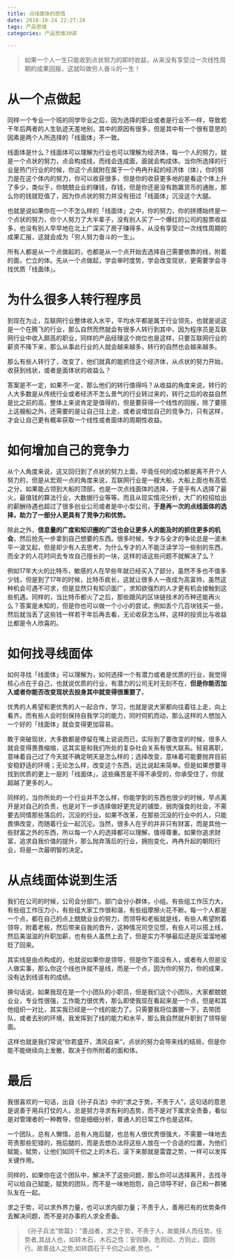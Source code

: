 ```yaml
---
title: 点线面体的感悟
date: 2018-10-24 22:27:24
tags: 产品思维
categories: 产品思维30讲

---
```


> 如果一个人一生只能收到点状努力的即时收益，从来没有享受过一次线性周期的成果回报，这就叫做穷人奋斗的一生！

<!--more-->

# 从一个点做起

同样一个专业一个班的同学毕业之后，因为选择的职业或者是行业不一样，导致若干年后两者的人生轨迹天差地别，其中的原因有很多，但是其中有一个很有意思的因素是两个人所选择的「线面体」不一致。

线面体是什么？线面体可以理解为行业也可以理解为经济体，每一个人的努力，就是一个点状的努力，点会构成线，而线会连成面，面就会构成体。当你所选择的行业是热门行业的时候，你这个点就附在属于一个冉冉升起的经济体（体），你的努力是在这个体内的努力，你可以收获很多，但是你的收获更多地的是看这个体上升了多少，类似于，你兢兢业业的赚钱，存钱，但是你还是没有跑赢货币的通胀，那么你的钱就贬值了，因为你点状的努力并没有扭过「线面体」沉没这个大腿。

也就是说如果你在一个不怎么样的「线面体」之中，你的努力，你的拼搏始终是一个点状的努力，你个人努力了大半辈子，没有别人买了一个爆红的公司的股票收益多，也没有别人早早地在北上广深买了房子赚得多，从没有享受过一次线性周期的成果汇报，这就会成为「穷人努力奋斗的一生」。

所有人都是从一个点做起的，也都是从一个点开始去选择自己需要依靠的线，附着的面，伫立的体。先从一个点做起，学会审时度势，学会改变现状，更需要学会寻找优质「线面体」。

# 为什么很多人转行程序员

到现在为止，互联网行业整体收入水平，平均水平都是属于行业领先，也就是说这是一个在腾飞的行业，那么自然而然就会有很多人转行到其中，因为程序员是互联网行业中收入颇高的职业，同样的产品经理这个岗位也是这样，只要互联网行业的薪资不降下来，那么从事此行业的人就会越来越多，转行的自然也会越来越多。

那么有些人转行了，改变了，他们就真的能抓住这个经济体，从点状的努力开始，收获到线状，或者是面体状的收益么？

答案是不一定，如果不一定，那么他们的转行值得吗？从收益的角度来说，转行的人大多数是从传统行业或者经济不怎么景气的行业转过来的，转行之后的收益自然是比之前的高，整体上来说肯定是值得的，但是要获得一个线性的回报，除了要搭上这艘船之外，还需要的是让自己往上走，或者说增加自己的竞争力，只有这样，才会让自己更有概率获取一个线性或者面体的周期性收益。

# 如何增加自己的竞争力

从个人角度来说，这又回归到了点状的努力上面，毕竟任何的成功都是离不开个人努力的，但是从宏观一点的角度来说，互联网行业是一艘大船，大船上面也有高低之分，如果能占领到大船的顶部，也是一次点线面体的选择，于是乎有人选择了最火，最值钱的算法行业，大数据行业等等。而且从现实情况分析，大厂的校招给出的薪酬待遇也超过了很多创业公司或者是中小型公司，**于是再一次的点线面体的选择，助力了一部分人更具有了竞争力和优势。**

除此之外，**信息量的广度和知识圈的广泛也会让更多人的能及时的抓住更多的机会**，然后抢先一步拿到自己想要的东西。很多时候，专才与全才的争论总是一波未平一波又起，但是却少有人去思考，为什么专才的人不能泛读学习一些别的东西，而全才的人花时间去专攻自己擅长的一块，这样的话这些问题不就解决了么？

例如17年大火的比特币，敏感的人在早些年就已经买入了部分，虽然不多也不值多少钱，但是到了17年的时候，比特币疯长，这就让很多人一夜成为高富帅，虽然这种机会可遇不可求，但是显然只有知识面广，求知欲强烈的人才更有机会接触到这些机遇。同样的，当比特币都火了之后，那些跟风的区块链技术的币种还能再火么？答案是未知的，但是你也可以做一个小小的尝试，例如丢个几百块钱买一些，然后就当丢了这些钱一样若干年后再去看，无论收获怎么样，这样的投资比与收益比都是令人欣喜的。

# 如何找寻线面体

如何寻找「线面体」可以理解为，如何选择一个有潜力或者是优质的行业，我觉得核心点在于自己，也就说优质的行业，有潜力的公司无时无刻不在，**但是你能否加入或者你能否改变现状去投身其中就变得很重要了**。

优秀的人希望和更优秀的人一起合作，学习，也就是说大家都向往着往上走，向上看齐。而有些人会时刻保持自我学习的能力，同时伺机而动，那么这样的人想加入一个好的「线面体」就会变得更加容易。

敢于突破现状，大多数都是停留在嘴上说说而已，实际到了要改变的时候，很多人就会变得畏畏缩缩，这其实是和我们所处的复杂社会关系有很大联系。轻易离职，意味着自己过了今天就不确定明天是怎么样的；选择改变，意味着可能要抛弃目前安稳舒适的环境；无论怎么样，改变这个东西，远比说起来简单。但是如果想要寻找到优质的更上一层的「线面体」，这些痛苦是不得不承受的，你承受住了，你就超越了更多的人。

同样的，当你所处的一个行业并不怎么样，你能学到的东西也很少的时候，早点离开是对自己的负责，也是对下一步选择做好更充足的铺垫，弱肉强食的社会，不需要去同情那些落后的，沉没的行业。如果不改革，在那些沉没的行业中的人，只能畏惧改变，而随着行业一起沉沦。当然，很多人在乎的并非只有财富，而是其他一些财富之外的东西，所以每一个人的选择都可以理解，值得尊重。如果你追求财富，追求自我价值的提升，那么抛弃落后的行业，拥抱变化，冉冉升起的朝阳行业，将是一次最明智的决定。

# 从点线面体说到生活

我们在公司的时候，公司会分部门，部门会分小群体，小组。有些组工作压力大，有些组工作压力小，有些组大家工作很和谐，有些组摩擦火花不断。每一个人都是一个点，都在自己的点上兢兢业业的努力，而领导和老板就是线，有些人希望附着领导，附着老板，然后带来自我的晋升，这种情况司空见惯，有些人可以搭上线，然后美滋滋的升职加薪，也有些人虽然上去了，但是实力不够最后还是灰溜溜地被贬了回来。

其实线是由点构成的，也就说如果你是领导，但是你下面没有人，或者有人但是没人做实事，那么你这个线也许就不是线，而是一个点，因为你的努力，你的成果，没有达到线该有的成绩。

换句话说，如果我现在是一个小团队的小职员，但是我们这个小团队，大家都兢兢业业，专业性很强，工作能力很优秀，那么即使我现在看起来是一个点，但是和其他组织一对比，其实我已经是一个线的能力了。只需要我将位置挪一下，去带团队，或者去别的环境，我发挥到了线的能力和水平，那么我自然就升职到了领导层面。

这样也就是我们常说”你若盛开，清风自来“，点状的努力会带来线的结局，但是你能不能继续向上发散，取决于你所附着的面和体。

# 最后

我很喜欢的一句话，出自《孙子兵法》中的“求之于势，不责于人”，这句话的意思是说善于用兵打仗的人，总是努力寻求有利的态势，而不是对下属求全责备，看似是对管理者的一种教导，但是细细分析，普通人的日常工作也是这样。

一个团队，总有人懒惰，总有人拖后腿，也总有人很优秀很强大，不需要一味地去苛责那些犯错的，拖后腿的，而是去想办法将这些人放在一个合适的位置，为他们赋能，赋势，让他们如同千仞之上的木石，滚下来那就是雷霆之势，一样可以发挥关键作用。

同样的，如果你在这个团队中，解决不了这些问题，那么你可以选择离开，去找寻可以给自己赋能，赋势的团队，而不是一味地抱怨，自己领导不好，自己和一群猪队友在一起。

求之于势，可以求外界力量，也可以求内部力量；不责于人，善用已有的优势条件去解决问题，而不是对办事的人求全责备。

> 《孙子兵法"势篇》：“善战者，求之于势，不责于人，故能择人而任势。任势者,其战人也，如转木石，木石之性：安则静，危则动，方则止，圆则行。故善战人之势,如转圆石于千仞之山者,势也。“